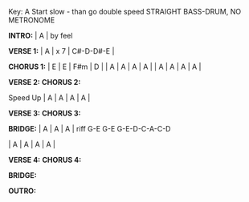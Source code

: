 Key: A
Start slow - than go double speed 
STRAIGHT BASS-DRUM, NO METRONOME

__INTRO:__
| A | by feel

__VERSE 1:__
| A | x 7 | C#-D-D#-E |

__CHORUS 1:__
| E | E | F#m | D |
| A | A | A | A |
| A | A | A | A |

__VERSE 2:__
__CHORUS 2:__

Speed Up
| A | A | A | A |

__VERSE 3:__
__CHORUS 3:__

__BRIDGE:__
| A | A | A |
riff G-E G-E G-E-D-C-A-C-D

| A | A | A | A |

__VERSE 4:__
__CHORUS 4:__

__BRIDGE:__

__OUTRO:__